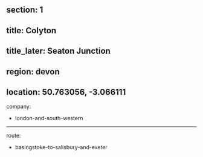 ﻿section: 1
----
title: Colyton
----
title_later: Seaton Junction
----
region: devon
----
location: 50.763056, -3.066111
----
company:
- london-and-south-western
----
route:
- basingstoke-to-salisbury-and-exeter
